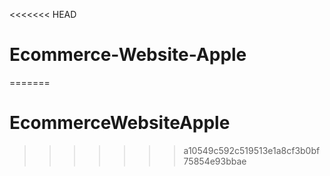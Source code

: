 <<<<<<< HEAD
# Ecommerce-Website-Apple
=======
# EcommerceWebsiteApple
>>>>>>> a10549c592c519513e1a8cf3b0bf75854e93bbae
